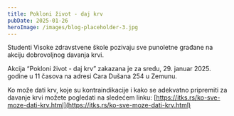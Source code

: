 ```yaml
---
title: Pokloni život - daj krv
pubDate: 2025-01-26
heroImage: /images/blog-placeholder-3.jpg
---
```


Studenti Visoke zdravstvene škole pozivaju sve punoletne građane na akciju dobrovoljnog davanja krvi.

Akcija “Pokloni život - daj krv” zakazana je za sredu, 29. januar 2025. godine u 11 časova na adresi Cara Dušana 254 u Zemunu.

Ko može dati krv, koje su kontraindikacije i kako se adekvatno pripremiti za davanje krvi možete pogledati na sledećem linku: [https://itks.rs/ko-sve-moze-dati-krv.html](https://itks.rs/ko-sve-moze-dati-krv.html)
